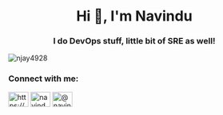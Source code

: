 <h1 align="center">Hi 👋, I'm Navindu</h1>
<h3 align="center">I do DevOps stuff, little bit of SRE as well!</h3>

<p align="left"> <img src="https://komarev.com/ghpvc/?username=njay4928&label=Profile%20views&color=0e75b6&style=flat" alt="njay4928" /> </p>

<h3 align="left">Connect with me:</h3>
<p align="left">
<a href="https://linkedin.com/in/https://www.linkedin.com/in/navindu-/" target="blank"><img align="center" src="https://raw.githubusercontent.com/rahuldkjain/github-profile-readme-generator/master/src/images/icons/Social/linked-in-alt.svg" alt="https://www.linkedin.com/in/navindu-/" height="30" width="40" /></a>
<a href="https://instagram.com/navindu.j" target="blank"><img align="center" src="https://raw.githubusercontent.com/rahuldkjain/github-profile-readme-generator/master/src/images/icons/Social/instagram.svg" alt="navindu.j" height="30" width="40" /></a>
<a href="https://medium.com/@navindu" target="blank"><img align="center" src="https://raw.githubusercontent.com/rahuldkjain/github-profile-readme-generator/master/src/images/icons/Social/medium.svg" alt="@navindu" height="30" width="40" /></a>
</p>



